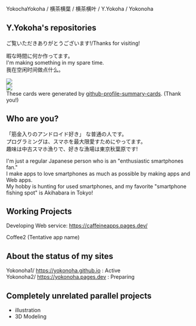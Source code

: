 YokochaYokoha / 横茶横葉 / 横茶横叶 / Y.Yokoha / Yokonoha  
## Y.Yokoha's repositories  
ご覧いただきありがとうございます!/Thanks for visiting!  

暇な時間に何か作ってます。  
I'm making something in my spare time.  
我在空闲时间做点什么。  

![](http://github-profile-summary-cards.vercel.app/api/cards/repos-per-language?username=yokonoha&theme=nord_dark)  
![](http://github-profile-summary-cards.vercel.app/api/cards/profile-details?username=yokonoha&theme=default)  
These cards were generated by [github-profile-summary-cards](https://github.com/vn7n24fzkq/github-profile-summary-cards). (Thank you!)  

## Who are you?  
「筋金入りのアンドロイド好き」 な普通の人です。  
プログラミングは、スマホを最大限愛すためにやってます。  
趣味は中古スマホ漁りで、好きな漁場は東京秋葉原です!  

I'm just a regular Japanese person who is an "enthusiastic smartphones fan."   
I make apps to love smartphones as much as possible by making apps and Web apps.   
My hobby is hunting for used smartphones, and my favorite "smartphone fishing spot" is Akihabara in Tokyo!   

## Working Projects
Developing Web service: https://caffeineapps.pages.dev/   

Coffee2 (Tentative app name)  

## About the status of my sites  
Yokonoha1/ https://yokonoha.github.io : Active  
Yokonoha2/ https://yokonoha.pages.dev : Preparing  

## Completely unrelated parallel projects   
- illustration  
- 3D Modeling  
<!---
yokonoha/yokonoha is a ✨ special ✨ repository because its `README.md` (this file) appears on your GitHub profile.
You can click the Preview link to take a look at your changes.
--->

